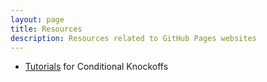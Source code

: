 ```yaml
---
layout: page
title: Resources
description: Resources related to GitHub Pages websites
---
```


- [Tutorials](cknockoff_tutorial.html) for Conditional Knockoffs
